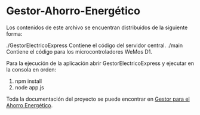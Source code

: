 # Gestor-Ahorro-Energético
Los contenidos de este archivo se encuentran distribuidos de la siguiente forma:

./GestorElectricoExpress	Contiene el código del servidor central.
./main	Contiene el código para los microcontroladores WeMos D1.

Para la ejecución de la aplicación abrir GestorElectricoExpress y ejecutar en la consola en orden:
1. npm install
2. node app.js

Toda la documentación del proyecto se puede encontrar en [Gestor para el Ahorro Energético](https://unioviedo-my.sharepoint.com/:b:/g/personal/uo270176_uniovi_es/Ea2we2gVc4pMg1LUeIkTJlYBjc-dMReSkYiTxU4bfxn7AA?e=E0ieTb).
